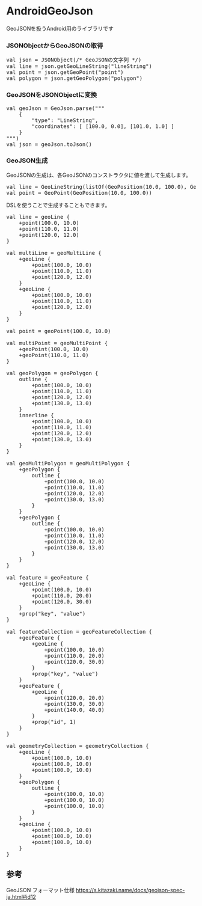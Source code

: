 # AndroidGeoJson
GeoJSONを扱うAndroid用のライブラリです

### JSONObjectからGeoJSONの取得
<pre>
val json = JSONObject(/* GeoJSONの文字列 */)
val line = json.getGeoLineString("lineString")
val point = json.getGeoPoint("point")
val polygon = json.getGeoPolygon("polygon")
</pre>

### GeoJSONをJSONObjectに変換
<pre>
val geoJson = GeoJson.parse("""
    {
        "type": "LineString",
        "coordinates": [ [100.0, 0.0], [101.0, 1.0] ]
    }
""")
val json = geoJson.toJson()
</pre>

### GeoJSON生成
GeoJSONの生成は、各GeoJSONのコンストラクタに値を渡して生成します。
<pre>
val line = GeoLineString(listOf(GeoPosition(10.0, 100.0), GeoPosition(11.0, 110.0), GeoPosition(12.0, 120.0)))
val point = GeoPoint(GeoPosition(10.0, 100.0))
</pre>
DSLを使うことで生成することもできます。
<pre>
val line = geoLine {
    +point(100.0, 10.0)
    +point(110.0, 11.0)
    +point(120.0, 12.0)
}

val multiLine = geoMultiLine {
    +geoLine {
        +point(100.0, 10.0)
        +point(110.0, 11.0)
        +point(120.0, 12.0)
    }
    +geoLine {
        +point(100.0, 10.0)
        +point(110.0, 11.0)
        +point(120.0, 12.0)
    }
}

val point = geoPoint(100.0, 10.0)

val multiPoint = geoMultiPoint {
    +geoPoint(100.0, 10.0)
    +geoPoint(110.0, 11.0)
}

val geoPolygon = geoPolygon {
    outline {
        +point(100.0, 10.0)
        +point(110.0, 11.0)
        +point(120.0, 12.0)
        +point(130.0, 13.0)
    }
    innerline {
        +point(100.0, 10.0)
        +point(110.0, 11.0)
        +point(120.0, 12.0)
        +point(130.0, 13.0)
    }
}

val geoMultiPolygon = geoMultiPolygon {
    +geoPolygon {
        outline {
            +point(100.0, 10.0)
            +point(110.0, 11.0)
            +point(120.0, 12.0)
            +point(130.0, 13.0)
        }
    }
    +geoPolygon {
        outline {
            +point(100.0, 10.0)
            +point(110.0, 11.0)
            +point(120.0, 12.0)
            +point(130.0, 13.0)
        }
    }
}

val feature = geoFeature {
    +geoLine {
        +point(100.0, 10.0)
        +point(110.0, 20.0)
        +point(120.0, 30.0)
    }
    +prop("key", "value")
}

val featureCollection = geoFeatureCollection {
    +geoFeature {
        +geoLine {
            +point(100.0, 10.0)
            +point(110.0, 20.0)
            +point(120.0, 30.0)
        }
        +prop("key", "value")
    }
    +geoFeature {
        +geoLine {
            +point(120.0, 20.0)
            +point(130.0, 30.0)
            +point(140.0, 40.0)
        }
        +prop("id", 1)
    }
}

val geometryCollection = geometryCollection {
    +geoLine {
        +point(100.0, 10.0)
        +point(100.0, 10.0)
        +point(100.0, 10.0)
    }
    +geoPolygon {
        outline {
            +point(100.0, 10.0)
            +point(100.0, 10.0)
            +point(100.0, 10.0)
        }
    }
    +geoLine {
        +point(100.0, 10.0)
        +point(100.0, 10.0)
        +point(100.0, 10.0)
    }
}
</pre>

## 参考
GeoJSON フォーマット仕様
https://s.kitazaki.name/docs/geojson-spec-ja.html#id12
